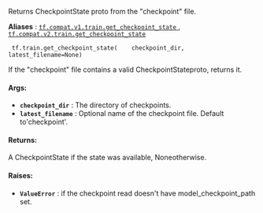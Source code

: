 Returns CheckpointState proto from the "checkpoint" file.

**Aliases** : [ `tf.compat.v1.train.get_checkpoint_state` ](/api_docs/python/tf/train/get_checkpoint_state), [ `tf.compat.v2.train.get_checkpoint_state` ](/api_docs/python/tf/train/get_checkpoint_state)

```
 tf.train.get_checkpoint_state(    checkpoint_dir,    latest_filename=None) 
```

If the "checkpoint" file contains a valid CheckpointStateproto, returns it.

#### Args:
- **`checkpoint_dir`** : The directory of checkpoints.
- **`latest_filename`** : Optional name of the checkpoint file.  Default to'checkpoint'.


#### Returns:
A CheckpointState if the state was available, Noneotherwise.

#### Raises:
- **`ValueError`** : if the checkpoint read doesn't have model_checkpoint_path set.

